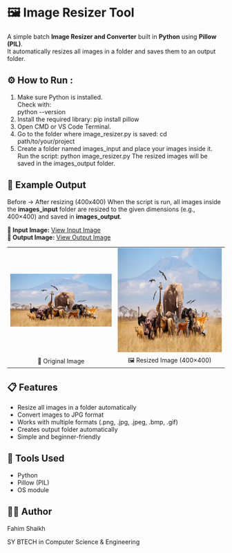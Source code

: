 # 🖼️ Image Resizer Tool

A simple batch **Image Resizer and Converter** built in **Python** using **Pillow (PIL)**.  
It automatically resizes all images in a folder and saves them to an output folder.


## ⚙️ How to Run :
1. Make sure Python is installed.  
    Check with:  
    python --version
2. Install the required library:
    pip install pillow
3. Open CMD or VS Code Terminal.
4. Go to the folder where image_resizer.py is saved:
    cd path/to/your/project
5. Create a folder named images_input and place your images inside it.
    Run the script:
    python image_resizer.py
    The resized images will be saved in the images_output folder.

## 🧾 Example Output
Before → After resizing (400x400)
When the script is run, all images inside the **images_input** folder are resized to the given dimensions (e.g., 400×400) and saved in **images_output**.

**🔗 Input Image:** [View Input Image](animals_input.jpg)  
**🔗 Output Image:** [View Output Image](animals_output.jpg)

<table>
<tr>
<td><img src="animals_input.jpg" width="300"></td>
<td><img src="animals_output.jpg" width="300"></td>
</tr>
<tr>
<td align="center">🌿 Original Image</td>
<td align="center">🖼️ Resized Image (400×400)</td>
</tr>
</table>


## 📋 Features
- Resize all images in a folder automatically
- Convert images to JPG format
- Works with multiple formats (.png, .jpg, .jpeg, .bmp, .gif)
- Creates output folder automatically
- Simple and beginner-friendly

## 🧠 Tools Used
- Python
- Pillow (PIL)
- OS module

## 👨‍💻 Author
Fahim Shaikh

SY BTECH in Computer Science & Engineering
